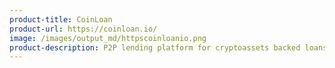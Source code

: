 ```yaml
---
product-title: CoinLoan
product-url: https://coinloan.io/
image: /images/output_md/httpscoinloanio.png
product-description: P2P lending platform for cryptoassets backed loans.
---
```

